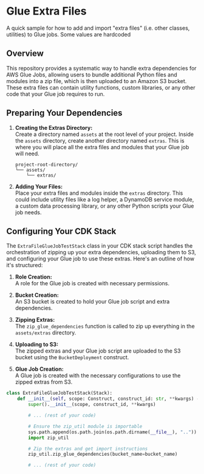 # Glue Extra Files

A quick sample for how to add and import "extra files" (i.e. other classes, utilities) to Glue jobs. Some values are hardcoded

## Overview

This repository provides a systematic way to handle extra dependencies for AWS Glue Jobs, allowing users to bundle additional Python files and modules into a zip file, which is then uploaded to an Amazon S3 bucket. These extra files can contain utility functions, custom libraries, or any other code that your Glue job requires to run.

## Preparing Your Dependencies

1. **Creating the Extras Directory:**  
   Create a directory named `assets` at the root level of your project. Inside the `assets` directory, create another directory named `extras`. This is where you will place all the extra files and modules that your Glue job will need.
   
    ```plaintext
    project-root-directory/
    └── assets/
        └── extras/
    ```

2. **Adding Your Files:**  
   Place your extra files and modules inside the `extras` directory. This could include utility files like a log helper, a DynamoDB service module, a custom data processing library, or any other Python scripts your Glue job needs.

## Configuring Your CDK Stack

The `ExtraFileGlueJobTestStack` class in your CDK stack script handles the orchestration of zipping up your extra dependencies, uploading them to S3, and configuring your Glue job to use these extras. Here's an outline of how it's structured:

1. **Role Creation:**  
   A role for the Glue job is created with necessary permissions.

2. **Bucket Creation:**  
   An S3 bucket is created to hold your Glue job script and extra dependencies.

3. **Zipping Extras:**  
   The `zip_glue_dependencies` function is called to zip up everything in the `assets/extras` directory.

4. **Uploading to S3:**  
   The zipped extras and your Glue job script are uploaded to the S3 bucket using the `BucketDeployment` construct.

5. **Glue Job Creation:**  
   A Glue job is created with the necessary configurations to use the zipped extras from S3.

```python
class ExtraFileGlueJobTestStack(Stack):
    def __init__(self, scope: Construct, construct_id: str, **kwargs) -> None:
        super().__init__(scope, construct_id, **kwargs)

        # ... (rest of your code)

        # Ensure the zip_util module is importable
        sys.path.append(os.path.join(os.path.dirname(__file__), ".."))
        import zip_util

        # Zip the extras and get import instructions
        zip_util.zip_glue_dependencies(bucket_name=bucket_name)

        # ... (rest of your code)
